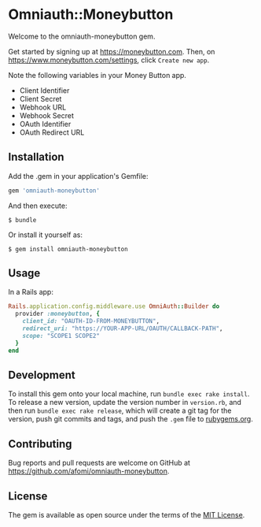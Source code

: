 # Omniauth::Moneybutton

Welcome to the omniauth-moneybutton gem.

Get started by signing up at https://moneybutton.com.
Then, on https://www.moneybutton.com/settings, click `Create new app`.

Note the following variables in your Money Button app.

* Client Identifier
* Client Secret
* Webhook URL
* Webhook Secret
* OAuth Identifier
* OAuth Redirect URL

## Installation

Add the .gem in your application's Gemfile:

```ruby
gem 'omniauth-moneybutton'
```

And then execute:

    $ bundle

Or install it yourself as:

    $ gem install omniauth-moneybutton

## Usage

In a Rails app:

```ruby
Rails.application.config.middleware.use OmniAuth::Builder do
  provider :moneybutton, {
    client_id: "OAUTH-ID-FROM-MONEYBUTTON",
    redirect_uri: "https://YOUR-APP-URL/OAUTH/CALLBACK-PATH",
    scope: "SCOPE1 SCOPE2"
  }
end
```

## Development

To install this gem onto your local machine, run `bundle exec rake install`. To release a new version, update the version number in `version.rb`, and then run `bundle exec rake release`, which will create a git tag for the version, push git commits and tags, and push the `.gem` file to [rubygems.org](https://rubygems.org).

## Contributing

Bug reports and pull requests are welcome on GitHub at https://github.com/afomi/omniauth-moneybutton.

## License

The gem is available as open source under the terms of the [MIT License](https://opensource.org/licenses/MIT).
